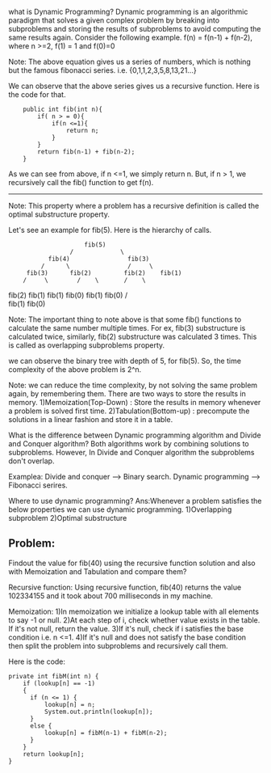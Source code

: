 what is Dynamic Programming?
Dynamic programming is an algorithmic paradigm that solves a given complex problem by breaking into subproblems and storing the results of subproblems to avoid computing the same results again. Consider the following example.
	f(n) = f(n-1) + f(n-2), where n >=2, f(1) = 1 and f(0)=0

Note: The above equation gives us a series of numbers, which is nothing but the famous fibonacci series. i.e. {0,1,1,2,3,5,8,13,21...}

We can observe that the above series gives us a recursive function. Here is the code for that.

		public int fib(int n){
			if( n > = 0){
				if(n <=1){
					return n;
				}
			}
			return fib(n-1) + fib(n-2);
		}		
		
As we can see from above, if n <=1, we simply return n. But, if n > 1, we recursively call the fib() function to get f(n). 
*****
Note: This property where a problem has a recursive definition is called the optimal substructure property.

Let's see an example for fib(5). Here is the hierarchy of calls.
             
                         fib(5)
                     /             \
               fib(4)                fib(3)
             /      \                /     \
         fib(3)      fib(2)         fib(2)    fib(1)
        /     \        /    \       /    \
  fib(2)   fib(1)  fib(1) fib(0) fib(1) fib(0)
  /    \
fib(1) fib(0)

Note: The important thing to note above is that some fib() functions to calculate the same number multiple times. For ex, fib(3) substructure is calculated twice, similarly, fib(2) substructure was calculated 3 times. This is called as overlapping subproblems property.

we can observe the binary tree with depth of 5, for fib(5). So, the time complexity of the above problem is 2^n.

Note: we can reduce the time complexity, by not solving the same problem again, by remembering them. There are two ways to store the results in memory.
1)Memoization(Top-Down) : Store the results in memory whenever a problem is solved first time.
2)Tabulation(Bottom-up) : precompute the solutions in a linear fashion and store it in a table.

What is the difference between Dynamic programming algorithm and Divide and Conquer algorithm?
Both algorithms work by combining solutions to subproblems. However, In Divide and Conquer algorithm the subproblems don't overlap.

Examplea: 
Divide and conquer --> Binary search.
Dynamic programming --> Fibonacci serires.

Where to use dynamic programming?
Ans:Whenever a problem satisfies the below properties we can use dynamic programming.
1)Overlapping subproblem
2)Optimal substructure

Problem:
-------
Findout the value for fib(40) using the recursive function solution and also with Memoization and Tabulation and compare them?

Recursive function: Using recursive function, fib(40) returns the value 102334155 and it took about 700 milliseconds in my machine.

Memoization: 
1)In memoization we initialize a lookup table with all elements to say -1 or null. 
2)At each step of i, check whether value exists in the table. If it's not null, return the value.
3)If it's null, check if i satisfies the base condition i.e. n <=1.
4)If it's null and does not satisfy the base condition then split the problem into subproblems and recursively call them.

Here is the code:
	
	private int fibM(int n) {
		if (lookup[n] == -1)
	    {
	      if (n <= 1) {
	          lookup[n] = n;
	          System.out.println(lookup[n]);
	      }
	      else {
	          lookup[n] = fibM(n-1) + fibM(n-2);
	      }
	    }
	    return lookup[n];
	}
	
